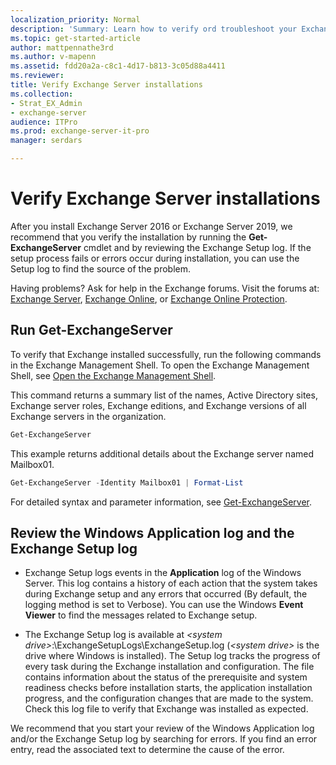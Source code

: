 ```yaml
---
localization_priority: Normal
description: 'Summary: Learn how to verify ord troubleshoot your Exchange 2016 or Exchange 2019 installation.'
ms.topic: get-started-article
author: mattpennathe3rd
ms.author: v-mapenn
ms.assetid: fdd20a2a-c8c1-4d17-b813-3c05d88a4411
ms.reviewer:
title: Verify Exchange Server installations
ms.collection:
- Strat_EX_Admin
- exchange-server
audience: ITPro
ms.prod: exchange-server-it-pro
manager: serdars

---
```


# Verify Exchange Server installations

After you install Exchange Server 2016 or Exchange Server 2019, we recommend that you verify the installation by running the **Get-ExchangeServer** cmdlet and by reviewing the Exchange Setup log. If the setup process fails or errors occur during installation, you can use the Setup log to find the source of the problem.

Having problems? Ask for help in the Exchange forums. Visit the forums at: [Exchange Server](https://go.microsoft.com/fwlink/p/?linkId=60612), [Exchange Online](https://go.microsoft.com/fwlink/p/?linkId=267542), or [Exchange Online Protection](https://go.microsoft.com/fwlink/p/?linkId=285351).

## Run Get-ExchangeServer

To verify that Exchange installed successfully, run the following commands in the Exchange Management Shell. To open the Exchange Management Shell, see [Open the Exchange Management Shell](https://docs.microsoft.com/powershell/exchange/exchange-server/open-the-exchange-management-shell).

This command returns a summary list of the names, Active Directory sites, Exchange server roles, Exchange editions, and Exchange versions of all Exchange servers in the organization.

```powershell
Get-ExchangeServer
```

This example returns additional details about the Exchange server named Mailbox01.

```powershell
Get-ExchangeServer -Identity Mailbox01 | Format-List
```

For detailed syntax and parameter information, see [Get-ExchangeServer](https://docs.microsoft.com/powershell/module/exchange/organization/get-exchangeserver).

## Review the Windows Application log and the Exchange Setup log

- Exchange Setup logs events in the **Application** log of the Windows Server. This log contains a history of each action that the system takes during Exchange setup and any errors that occurred (By default, the logging method is set to Verbose). You can use the Windows **Event Viewer** to find the  messages related to Exchange setup.

- The Exchange Setup log is available at _\<system drive\>_:\ExchangeSetupLogs\ExchangeSetup.log (_\<system drive\>_ is the drive where Windows is installed). The Setup log tracks the progress of every task during the Exchange installation and configuration. The file contains information about the status of the prerequisite and system readiness checks before installation starts, the application installation progress, and the configuration changes that are made to the system. Check this log file to verify that Exchange was installed as expected.

We recommend that you start your review of the Windows Application log and/or the Exchange Setup log by searching for errors. If you find an error entry, read the associated text to determine the cause of the error.
